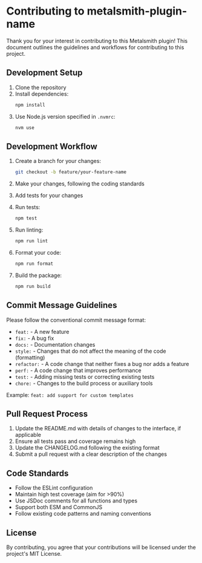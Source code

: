 # Contributing to metalsmith-plugin-name

Thank you for your interest in contributing to this Metalsmith plugin! This document outlines the guidelines and workflows for contributing to this project.

## Development Setup

1. Clone the repository
2. Install dependencies:
   ```bash
   npm install
   ```
3. Use Node.js version specified in `.nvmrc`:
   ```bash
   nvm use
   ```

## Development Workflow

1. Create a branch for your changes:
   ```bash
   git checkout -b feature/your-feature-name
   ```

2. Make your changes, following the coding standards

3. Add tests for your changes

4. Run tests:
   ```bash
   npm test
   ```

5. Run linting:
   ```bash
   npm run lint
   ```

6. Format your code:
   ```bash
   npm run format
   ```

7. Build the package:
   ```bash
   npm run build
   ```

## Commit Message Guidelines

Please follow the conventional commit message format:

- `feat:` - A new feature
- `fix:` - A bug fix
- `docs:` - Documentation changes
- `style:` - Changes that do not affect the meaning of the code (formatting)
- `refactor:` - A code change that neither fixes a bug nor adds a feature
- `perf:` - A code change that improves performance
- `test:` - Adding missing tests or correcting existing tests
- `chore:` - Changes to the build process or auxiliary tools

Example: `feat: add support for custom templates`

## Pull Request Process

1. Update the README.md with details of changes to the interface, if applicable
2. Ensure all tests pass and coverage remains high
3. Update the CHANGELOG.md following the existing format
4. Submit a pull request with a clear description of the changes

## Code Standards

- Follow the ESLint configuration
- Maintain high test coverage (aim for >90%)
- Use JSDoc comments for all functions and types
- Support both ESM and CommonJS
- Follow existing code patterns and naming conventions

## License

By contributing, you agree that your contributions will be licensed under the project's MIT License.